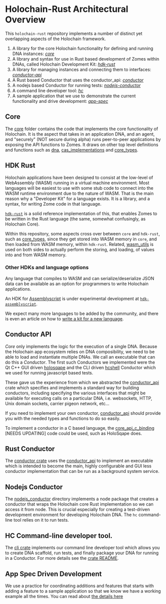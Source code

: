 # Holochain-Rust Architectural Overview

This `holochain-rust` repository implements a number of distinct yet overlapping aspects of the Holochain framework.

1. A library for the core Holochain functionality for defining and running DNA instances: [*core*](#core)
1. A library and syntax for use in Rust based development of Zomes within DNAs, called Holochain Development Kit: [*hdk-rust*](#hdk-rust)
1. A library for managing instances and connecting them to interfaces: [*conductor-api*](#conductor-api)
1. A Rust based Conductor that uses the conductor_api: [*conductor*](#rust-conductor)
1. A nodejs based Conductor for running tests: [*nodejs-conductor*](#nodejs-conductor)
1. A command line developer tool: [*hc*](#hc-command-line-developer-tool)
1. A sample application that we use to demonstrate the current functionality and drive development: [*app-spec*](#app-spec-driven-development)

## Core
The [core](/core) folder contains the code that implements the core functionality of Holochain. It is the aspect that takes in an application DNA, and an agent, and "securely" (NOT secure during alpha) runs peer-to-peer applications by exposing the API functions to Zomes. It draws on other top level definitions and functions such as [dna](/dna), [cas_implementations](/cas_implementations) and [core_types](/core_types).

## HDK Rust
Holochain applications have been designed to consist at the low-level of WebAssembly (WASM) running in a virtual machine environment. Most languages will be easiest to use with some stub code to connect into the WASM runtime environment due to the nature of WASM. That is the main reason why a "Developer Kit" for a language exists. It is a library, and a syntax, for writing Zome code in that language.

[`hdk-rust`](/hdk-rust) is a solid reference implementation of this, that enables Zomes to be written in the Rust language (the same, somewhat confusingly, as Holochain Core).

Within this repository, some aspects cross over between `core` and `hdk-rust`, such as [core_types](/core_types), since they get stored into WASM memory in `core`, and then loaded from WASM memory, within `hdk-rust`. Related, [wasm_utils](/wasm_utils) is used on both sides to actually perform the storing, and loading, of values into and from WASM memory.

### Other HDKs and language options
Any language that compiles to WASM and can serialize/deserialize JSON data can be available as an option for programmers to write Holochain applications.

An HDK for [Assemblyscript](https://github.com/Assemblyscript/assemblyscript) is under experimental development at [`hdk-assemblyscript`](https://github.com/holochain/hdk-assemblyscript).

We expect many more languages to be added by the community, and there is even an article on how to [write a kit for a new language](https://developer.holochain.org/guide/latest/writing_development_kit.html).

## Conductor API
*Core* only implements the logic for the execution of a single DNA.  Because the Holochain app ecosystem relies on DNA composibility, we need to be able to load and instantiate multiple DNAs.  We call an executable that can do this a *Conductor*.  The first such Conductors we implemented were the Qt C++ GUI driven [holosqape](https://github.com/holochain/holosqape) and the CLI driven [hcshell](https://github.com/holochain/holosqape#hcshell) Conductor which we used for running javascript based tests.

These gave us the experience from which we abstracted the [conductor_api](conductor_api) crate which specifies and implements a standard way for building conductors, including specifying the various interfaces that might be available for executing calls on a particular DNA, i.e. websockets, HTTP, Unix domain sockets, carrier pigeon network, etc...

If you need to implement your own conductor, [conductor_api](conductor_api) should provide you with the needed types and functions to do so easily.

To implement a conductor in a C based language, the [core_api_c_binding](/core_api_c_binding) [NEEDS UPDATING] code could be used, such as HoloSqape does.

## Rust Conductor
The [conductor crate](/conductor) uses the [conductor_api](conductor_api) to implement an executable which is intended to become the main, highly configurable and GUI less conductor implementation that can be run as a background system service.

## Nodejs Conductor
The [nodejs_conductor](/nodejs_conductor) directory implements a node package that creates a conductor that wraps the Holochain core Rust implementation so we can access it from node.  This is crucial especially for creating a test-driven development environment for developing Holochain DNA.  The `hc` command-line tool relies on it to run tests.

## HC Command-line developer tool.
The [cli crate](/cli) implements our command line developer tool which allows you to create DNA scaffold, run tests, and finally package your DNA for running in a Conductor.  For more details see the [crate README](/cli/README.md).


## App Spec Driven Development
We use a practice for coordinating additions and features that starts with adding a feature to a sample application so that we know we have a working example all the times.  You can read about [the details here](/CONTRIBUTING.md#app-spec-driven-development)

